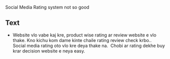 Social Media Rating system not so good

## Text
- Website vlo vabe kaj kre, product wise rating ar review website e vlo thake. Kno kichu kom dame kinte chaile rating review check krbo.. Social media rating oto vlo kre deya thake na.  Chobi ar rating dekhe buy krar decision website e neya easy.
